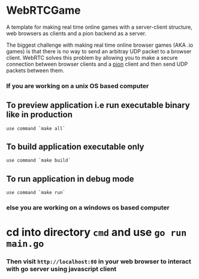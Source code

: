 # WebRTCGame
A template for making real time online games with a server-client structure, web browsers as clients and a pion backend as a server.

The biggest challenge with making real time online browser games (AKA .io games) is that there is no way to send an arbitray UDP packet to a browser client.
WebRTC solves this problem by allowing you to make a secure connection between browser clients and a [pion](https://pion.ly/) client and then send UDP packets between them.


### If you are working on a unix OS based computer

## To preview application i.e run executable binary like in production

    use command `make all`

## To build application executable only

    use command `make build`

## To run application in debug mode

    use command `make run`

### else you are working on a windows os based computer

# cd into directory `cmd` and use `go run main.go`



### Then visit `http://localhost:80` in your web browser to interact with go server using javascript client
